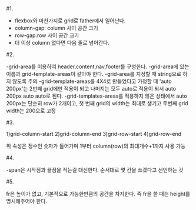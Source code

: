 #1.

- flexbox와 마찬가지로 grid로 father에서 일어난다.
- column-gap: column 사이 공간 크기
- row-gap:row 사이 공간 크기
- 더 이상 column 없다면 다음 줄로 넘어간다.

#2.

-grid-area를 이용하여 header,content,nav,footer를 구성한다.
-grid-area에 있는 이름과 grid-template-areas이 같아야 한다.
-grid-area를 지정할 때 string으로 하지 않도록 주의
-grid-template-areas를 4X4로 만들었다고 가정할 때 'auto 200px'는 2번째 grid에만 적용이 되고 나머지는 모두 auto로 적용이 되서 auto 200px auto auto로 된다.
-grid-templates-areas를 적용하지 않은 상태에서 auto 200px는 단순히 row가 2개이고, 첫 번째 grid의 width는 최대로 생기고 두번째 grid width는 200으로 고정

#3.

1)grid-column-start
2)grid-column-end
3)grid-row-start
4)grid-row-end

위 속성은 정수인 숫자가 들어가며 1부터 column(row)의 최대개수+1까지 사용 가능

#4.

-span은 시작점과 끝점을 적는걸 대신한다. 순서대로 몇 칸을 쓰겠다고 선언하는 것

#5.

fr은 높이가 없고, 기본적으로 가능한만큼의 공간을 차지한다. 즉 fr을 쓸 때는 height를 명시해주어야 한다.
